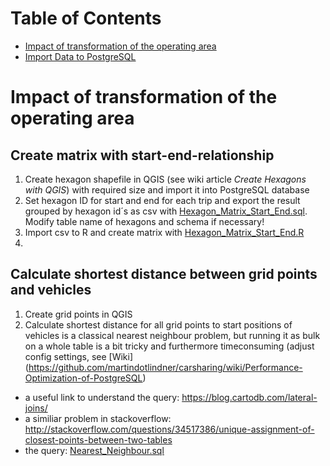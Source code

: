 # Table of Contents

* [Impact of transformation of the operating area](#Changes)
* [Import Data to PostgreSQL](#Import_Data)  



#  Impact of transformation of the operating area<a id="Changes"></a>

## Create matrix with start-end-relationship

1. Create hexagon shapefile in QGIS (see wiki article *Create Hexagons with QGIS*) with required size and import it into PostgreSQL database
2. Set hexagon ID for start and end for each trip and export the result grouped by hexagon id´s as csv with [Hexagon_Matrix_Start_End.sql](carsharing/Analysis/PostgreSQL/Nearest_Neighbour.sql). Modify table name of hexagons and schema if necessary!
3. Import csv to R and create matrix with [Hexagon_Matrix_Start_End.R](Analysis/R/Hexagon_Matrix_Start_End.R)
4. 

## Calculate shortest distance between grid points and vehicles
1. Create grid points in QGIS
2. Calculate shortest distance for all grid points to start positions of vehicles is a classical nearest neighbour problem, but running it as bulk on a whole table is a bit tricky and furthermore timeconsuming (adjust config settings, see [Wiki] (https://github.com/martindotlindner/carsharing/wiki/Performance-Optimization-of-PostgreSQL)

* a useful link to understand the query: https://blog.cartodb.com/lateral-joins/
* a similiar problem in stackoverflow: http://stackoverflow.com/questions/34517386/unique-assignment-of-closest-points-between-two-tables
* the query: [Nearest_Neighbour.sql](Analysis/PostgreSQL/Nearest_Neighbour.sql)

 
